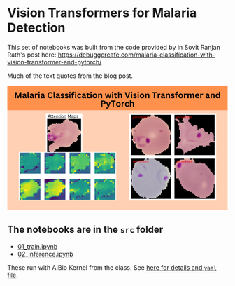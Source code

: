 # Vision Transformers for Malaria Detection

This set of notebooks was built from the code provided by in Sovit Ranjan Rath's post here: https://debuggercafe.com/malaria-classification-with-vision-transformer-and-pytorch/

Much of the text quotes from the blog post.

![Cover image from Sovit's post on Debugger Cafe showing sample images of malaria and the attention maps](src/images/Malaria-Classification-with-Vision-Transformer-and-PyTorch-e1693359747566.png)

## The notebooks are in the `src` folder

* [01_train.ipynb](src/01_train.ipynb)
* [02_inference.ipynb](02_inference.ipynb)

These run with AIBio Kernel from the class. See [here for details and `yaml` file](https://github.com/AIBiology/Jupyter_Content/tree/main/kernels/aibio).

